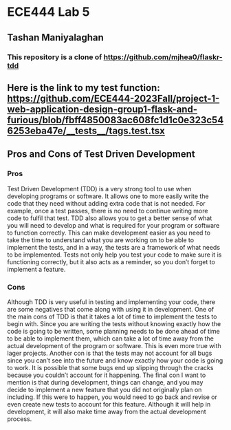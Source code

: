 # ECE444 Lab 5
## Tashan Maniyalaghan
### This repository is a clone of https://github.com/mjhea0/flaskr-tdd

## Here is the link to my test function: https://github.com/ECE444-2023Fall/project-1-web-application-design-group1-flask-and-furious/blob/fbff4850083ac608fc1d1c0e323c546253eba47e/__tests__/tags.test.tsx

## Pros and Cons of Test Driven Development
### Pros
Test Driven Development (TDD) is a very strong tool to use when developing programs or software. It allows one to more easily write the code that they need without adding extra code that is not needed. For example, once a test passes, there is no need to continue writing more code to fulfil that test. TDD also allows you to get a better sense of what you will need to develop and what is required for your program or software to function correctly. This can make development easier as you need to take the time to understand what you are working on to be able to implement the tests, and in a way, the tests are a framework of what needs to be implemented. Tests not only help you test your code to make sure it is functioning correctly, but it also acts as a reminder, so you don’t forget to implement a feature. 

### Cons
Although TDD is very useful in testing and implementing your code, there are some negatives that come along with using it in development. One of the main cons of TDD is that it takes a lot of time to implement the tests to begin with. Since you are writing the tests without knowing exactly how the code is going to be written, some planning needs to be done ahead of time to be able to implement them, which can take a lot of time away from the actual development of the program or software. This is even more true with lager projects. Another con is that the tests may not account for all bugs since you can’t see into the future and know exactly how your code is going to work. It is possible that some bugs end up slipping through the cracks because you couldn’t account for it happening. The final con I want to mention is that during development, things can change, and you may decide to implement a new feature that you did not originally plan on including. If this were to happen, you would need to go back and revise or even create new tests to account for this feature. Although it will help in development, it will also make time away from the actual development process.